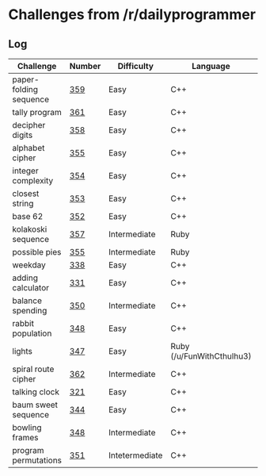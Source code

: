 # Challenges from /r/dailyprogrammer

## Log
| Challenge | Number | Difficulty | Language | Date |
| --- | --- | --- | --- | --- |
| paper-folding sequence | [359](https://www.reddit.com/r/dailyprogrammer/comments/8g0iil/20180430_challenge_359_easy_regular_paperfold/) | Easy | C++ | 25/5/18 |
| tally program | [361](https://www.reddit.com/r/dailyprogrammer/comments/8jcffg/20180514_challenge_361_easy_tally_program/) | Easy | C++ | 25/5/18 |
| decipher digits | [358](https://www.reddit.com/r/dailyprogrammer/comments/8eger3/20180423_challenge_358_easy_decipher_the_seven/) | Easy | C++ | 26/5/18 |
| alphabet cipher | [355](https://www.reddit.com/r/dailyprogrammer/comments/879u8b/20180326_challenge_355_easy_alphabet_cipher/) | Easy | C++ | 26/5/18 |
| integer complexity | [354](https://www.reddit.com/r/dailyprogrammer/comments/83uvey/20180312_challenge_354_easy_integer_complexity_1/%5D) | Easy | C++ | 26/5/18 |
| closest string | [353](https://www.reddit.com/r/dailyprogrammer/comments/826coe/20180305_challenge_353_easy_closest_string/) | Easy | C++ | 26/5/18 |
| base 62 | [352](https://www.reddit.com/r/dailyprogrammer/comments/7yyt8e/20180220_challenge_352_easy_making_imgurstyle/) | Easy | C++ | 26/5/18 |
| kolakoski sequence | [357](https://www.reddit.com/r/dailyprogrammer/comments/8df7sm/20180419_challenge_357_intermediate_kolakoski/) | Intermediate | Ruby | 27/5/18 |
| possible pies | [355](https://www.reddit.com/r/dailyprogrammer/comments/87rz8c/20180328_challenge_355_intermediate_possible/) | Intermediate | Ruby | 27/5/18 |
| weekday | [338](https://www.reddit.com/r/dailyprogrammer/comments/79npf9/20171030_challenge_338_easy_what_day_was_it_again/) | Easy | C++ | 28/5/18 |
| adding calculator | [331](https://www.reddit.com/r/dailyprogrammer/comments/6ze9z0/20170911_challenge_331_easy_the_adding_calculator/) | Easy | C++ | 28/5/18 | 
| balance spending | [350](https://www.reddit.com/r/dailyprogrammer/comments/7vx85p/20180207_challenge_350_intermediate_balancing_my/) | Intermediate | C++ | 28/5/18 | 
| rabbit population | [348](https://www.reddit.com/r/dailyprogrammer/comments/7s888w/20180122_challenge_348_easy_the_rabbit_problem/) | Easy | C++ | 30/5/18 |
| lights | [347](https://www.reddit.com/r/dailyprogrammer/comments/7qn07r/20180115_challenge_347_easy_how_long_has_the/) | Easy | Ruby (/u/FunWithCthulhu3) | 31/5/18 |
| spiral route cipher | [362](https://www.reddit.com/r/dailyprogrammer/comments/8n8tog/20180530_challenge_362_intermediate_route/) | Intermediate | C++ | 1/6/18 |
| talking clock | [321](https://www.reddit.com/r/dailyprogrammer/comments/6jr76h/20170627_challenge_321_easy_talking_clock/) | Easy | C++ | 2/6/18 |
| baum sweet sequence | [344](https://www.reddit.com/r/dailyprogrammer/comments/7j33iv/20171211_challenge_344_easy_baumsweet_sequence/) | Easy | C++ | 3/6/18 |
| bowling frames | [348](https://www.reddit.com/r/dailyprogrammer/comments/7so37o/20180124_challenge_348_intermediate_bowling/) | Intermediate | C++ | 4/6/18 |
| program permutations | [351](https://www.reddit.com/r/dailyprogrammer/comments/7xkhar/20180214_challenge_351_intermediate_permutation/) | Intetermediate | C++ | 4/6/18 |
